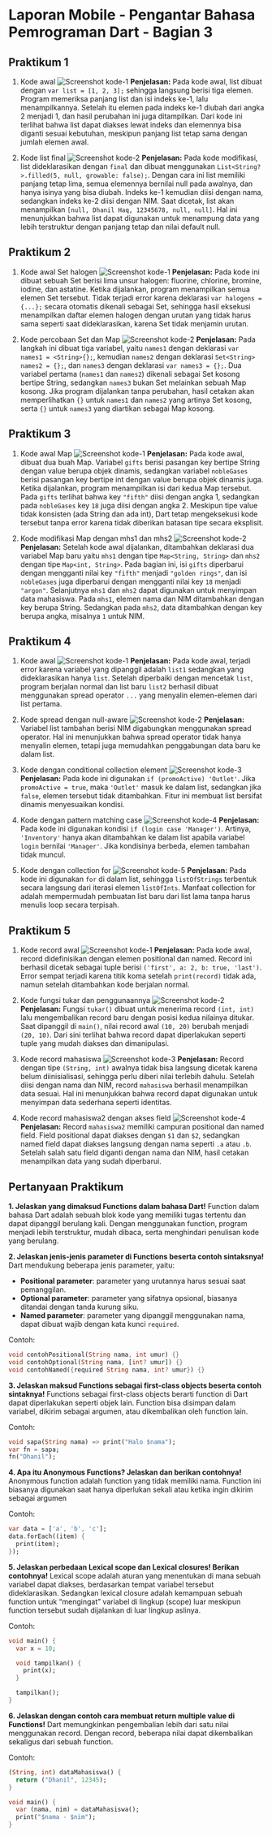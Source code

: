 # Laporan Mobile - Pengantar Bahasa Pemrograman Dart - Bagian 3

## Praktikum 1

1. Kode awal
![Screenshot kode-1](Screenshot/01.png)
**Penjelasan:** Pada kode awal, list dibuat dengan `var list = [1, 2, 3];` sehingga langsung berisi tiga elemen. Program memeriksa panjang list dan isi indeks ke-1, lalu menampilkannya. Setelah itu elemen pada indeks ke-1 diubah dari angka 2 menjadi 1, dan hasil perubahan ini juga ditampilkan. Dari kode ini terlihat bahwa list dapat diakses lewat indeks dan elemennya bisa diganti sesuai kebutuhan, meskipun panjang list tetap sama dengan jumlah elemen awal.

2. Kode list final
![Screenshot kode-2](Screenshot/02.png)
**Penjelasan:** Pada kode modifikasi, list dideklarasikan dengan `final` dan dibuat menggunakan `List<String?>.filled(5, null, growable: false);`. Dengan cara ini list memiliki panjang tetap lima, semua elemennya bernilai null pada awalnya, dan hanya isinya yang bisa diubah. Indeks ke-1 kemudian diisi dengan nama, sedangkan indeks ke-2 diisi dengan NIM. Saat dicetak, list akan menampilkan `[null, Dhanil Haq, 12345678, null, null]`. Hal ini menunjukkan bahwa list dapat digunakan untuk menampung data yang lebih terstruktur dengan panjang tetap dan nilai default null.

## Praktikum 2

1. Kode awal Set halogen
   ![Screenshot kode-1](Screenshot/03.png)
   **Penjelasan:** Pada kode ini dibuat sebuah Set berisi lima unsur halogen: fluorine, chlorine, bromine, iodine, dan astatine. Ketika dijalankan, program menampilkan semua elemen Set tersebut. Tidak terjadi error karena deklarasi `var halogens = {...};` secara otomatis dikenali sebagai Set, sehingga hasil eksekusi menampilkan daftar elemen halogen dengan urutan yang tidak harus sama seperti saat dideklarasikan, karena Set tidak menjamin urutan.

2. Kode percobaan Set dan Map
   ![Screenshot kode-2](Screenshot/04.png)
   **Penjelasan:** Pada langkah ini dibuat tiga variabel, yaitu `names1` dengan deklarasi `var names1 = <String>{};`, kemudian `names2` dengan deklarasi `Set<String> names2 = {};`, dan `names3` dengan deklarasi `var names3 = {};`. Dua variabel pertama (`names1` dan `names2`) dikenali sebagai Set kosong bertipe String, sedangkan `names3` bukan Set melainkan sebuah Map kosong. Jika program dijalankan tanpa perubahan, hasil cetakan akan memperlihatkan `{}` untuk `names1` dan `names2` yang artinya Set kosong, serta `{}` untuk `names3` yang diartikan sebagai Map kosong.

## Praktikum 3

1. Kode awal Map
   ![Screenshot kode-1](Screenshot/05.png)
   **Penjelasan:** Pada kode awal, dibuat dua buah Map. Variabel `gifts` berisi pasangan key bertipe String dengan value berupa objek dinamis, sedangkan variabel `nobleGases` berisi pasangan key bertipe int dengan value berupa objek dinamis juga. Ketika dijalankan, program menampilkan isi dari kedua Map tersebut. Pada `gifts` terlihat bahwa key `"fifth"` diisi dengan angka 1, sedangkan pada `nobleGases` key `18` juga diisi dengan angka 2. Meskipun tipe value tidak konsisten (ada String dan ada int), Dart tetap mengeksekusi kode tersebut tanpa error karena tidak diberikan batasan tipe secara eksplisit.

2. Kode modifikasi Map dengan mhs1 dan mhs2
   ![Screenshot kode-2](Screenshot/06.png)
   **Penjelasan:** Setelah kode awal dijalankan, ditambahkan deklarasi dua variabel Map baru yaitu `mhs1` dengan tipe `Map<String, String>` dan `mhs2` dengan tipe `Map<int, String>`. Pada bagian ini, isi `gifts` diperbarui dengan mengganti nilai key `"fifth"` menjadi `"golden rings"`, dan isi `nobleGases` juga diperbarui dengan mengganti nilai key `18` menjadi `"argon"`. Selanjutnya `mhs1` dan `mhs2` dapat digunakan untuk menyimpan data mahasiswa. Pada `mhs1`, elemen nama dan NIM ditambahkan dengan key berupa String. Sedangkan pada `mhs2`, data ditambahkan dengan key berupa angka, misalnya `1` untuk NIM.

## Praktikum 4

1. Kode awal
   ![Screenshot kode-1](Screenshot/07.png)
   **Penjelasan:** Pada kode awal, terjadi error karena variabel yang dipanggil adalah `list1` sedangkan yang dideklarasikan hanya `list`. Setelah diperbaiki dengan mencetak `list`, program berjalan normal dan list baru `list2` berhasil dibuat menggunakan spread operator `...` yang menyalin elemen-elemen dari list pertama.

2. Kode spread dengan null-aware
   ![Screenshot kode-2](Screenshot/08.png)
   **Penjelasan:** Variabel list tambahan berisi NIM digabungkan menggunakan spread operator. Hal ini menunjukkan bahwa spread operator tidak hanya menyalin elemen, tetapi juga memudahkan penggabungan data baru ke dalam list. 

3. Kode dengan conditional collection element
   ![Screenshot kode-3](Screenshot/09.png)
   **Penjelasan:** Pada kode ini digunakan `if (promoActive) 'Outlet'`. Jika `promoActive = true`, maka `'Outlet'` masuk ke dalam list, sedangkan jika `false`, elemen tersebut tidak ditambahkan. Fitur ini membuat list bersifat dinamis menyesuaikan kondisi.

4. Kode dengan pattern matching case
   ![Screenshot kode-4](Screenshot/10.png)
   **Penjelasan:** Pada kode ini digunakan kondisi `if (login case 'Manager')`. Artinya, `'Inventory'` hanya akan ditambahkan ke dalam list apabila variabel `login` bernilai `'Manager'`. Jika kondisinya berbeda, elemen tambahan tidak muncul.

5. Kode dengan collection for
   ![Screenshot kode-5](Screenshot/11.png)
   **Penjelasan:** Pada kode ini digunakan `for` di dalam list, sehingga `listOfStrings` terbentuk secara langsung dari iterasi elemen `listOfInts`. Manfaat collection for adalah mempermudah pembuatan list baru dari list lama tanpa harus menulis loop secara terpisah.

## Praktikum 5

1. Kode record awal
   ![Screenshot kode-1](Screenshot/12.png)
   **Penjelasan:** Pada kode awal, record didefinisikan dengan elemen positional dan named. Record ini berhasil dicetak sebagai tuple berisi `('first', a: 2, b: true, 'last')`. Error sempat terjadi karena titik koma setelah `print(record)` tidak ada, namun setelah ditambahkan kode berjalan normal.

2. Kode fungsi tukar dan penggunaannya
   ![Screenshot kode-2](Screenshot/13.png)
   **Penjelasan:** Fungsi `tukar()` dibuat untuk menerima record `(int, int)` lalu mengembalikan record baru dengan posisi kedua nilainya ditukar. Saat dipanggil di `main()`, nilai record awal `(10, 20)` berubah menjadi `(20, 10)`. Dari sini terlihat bahwa record dapat diperlakukan seperti tuple yang mudah diakses dan dimanipulasi.

3. Kode record mahasiswa
   ![Screenshot kode-3](Screenshot/14.png)
   **Penjelasan:** Record dengan tipe `(String, int)` awalnya tidak bisa langsung dicetak karena belum diinisialisasi, sehingga perlu diberi nilai terlebih dahulu. Setelah diisi dengan nama dan NIM, record `mahasiswa` berhasil menampilkan data sesuai. Hal ini menunjukkan bahwa record dapat digunakan untuk menyimpan data sederhana seperti identitas.

4. Kode record mahasiswa2 dengan akses field
   ![Screenshot kode-4](Screenshot/15.png)
   **Penjelasan:** Record `mahasiswa2` memiliki campuran positional dan named field. Field positional dapat diakses dengan `$1` dan `$2`, sedangkan named field dapat diakses langsung dengan nama seperti `.a` atau `.b`. Setelah salah satu field diganti dengan nama dan NIM, hasil cetakan menampilkan data yang sudah diperbarui.


## Pertanyaan Praktikum

**1. Jelaskan yang dimaksud Functions dalam bahasa Dart!**
Function dalam bahasa Dart adalah sebuah blok kode yang memiliki tugas tertentu dan dapat dipanggil berulang kali. Dengan menggunakan function, program menjadi lebih terstruktur, mudah dibaca, serta menghindari penulisan kode yang berulang.

**2. Jelaskan jenis-jenis parameter di Functions beserta contoh sintaksnya!**
Dart mendukung beberapa jenis parameter, yaitu:

* **Positional parameter**: parameter yang urutannya harus sesuai saat pemanggilan.
* **Optional parameter**: parameter yang sifatnya opsional, biasanya ditandai dengan tanda kurung siku.
* **Named parameter**: parameter yang dipanggil menggunakan nama, dapat dibuat wajib dengan kata kunci `required`.

Contoh:

```dart
void contohPositional(String nama, int umur) {}
void contohOptional(String nama, [int? umur]) {}
void contohNamed({required String nama, int? umur}) {}
```

**3. Jelaskan maksud Functions sebagai first-class objects beserta contoh sintaknya!**
Functions sebagai first-class objects berarti function di Dart dapat diperlakukan seperti objek lain. Function bisa disimpan dalam variabel, dikirim sebagai argumen, atau dikembalikan oleh function lain.

Contoh:

```dart
void sapa(String nama) => print("Halo $nama");
var fn = sapa; 
fn("Dhanil");
```

**4. Apa itu Anonymous Functions? Jelaskan dan berikan contohnya!**
Anonymous function adalah function yang tidak memiliki nama. Function ini biasanya digunakan saat hanya diperlukan sekali atau ketika ingin dikirim sebagai argumen

Contoh:

```dart
var data = ['a', 'b', 'c'];
data.forEach((item) {
  print(item);
});
```

**5. Jelaskan perbedaan Lexical scope dan Lexical closures! Berikan contohnya!**
Lexical scope adalah aturan yang menentukan di mana sebuah variabel dapat diakses, berdasarkan tempat variabel tersebut dideklarasikan. Sedangkan lexical closure adalah kemampuan sebuah function untuk “mengingat” variabel di lingkup (scope) luar meskipun function tersebut sudah dijalankan di luar lingkup aslinya.

Contoh:

```dart
void main() {
  var x = 10;

  void tampilkan() {
    print(x); 
  }

  tampilkan();
}
```

**6. Jelaskan dengan contoh cara membuat return multiple value di Functions!**
Dart memungkinkan pengembalian lebih dari satu nilai menggunakan record. Dengan record, beberapa nilai dapat dikembalikan sekaligus dari sebuah function.

Contoh:

```dart
(String, int) dataMahasiswa() {
  return ("Dhanil", 12345);
}

void main() {
  var (nama, nim) = dataMahasiswa();
  print("$nama - $nim");
}
```
